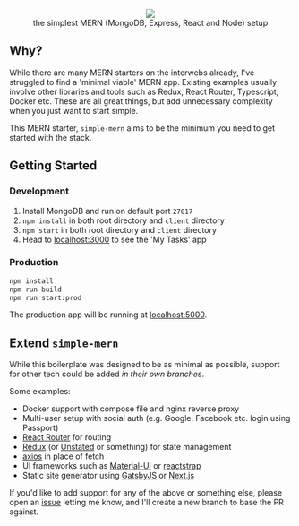 <p align="center">
  <img src="https://user-images.githubusercontent.com/14852491/64910580-cc163700-d70f-11e9-99ec-8c49095a8c3b.png" />
  <br/>
  the simplest MERN (MongoDB, Express, React and Node) setup
</p>

## Why?

While there are many MERN starters on the interwebs already, I've struggled to find a 'minimal viable' MERN app. Existing examples usually involve other libraries and tools such as Redux, React Router, Typescript, Docker etc. These are all great things, but add unnecessary complexity when you just want to start simple.

This MERN starter, `simple-mern` aims to be the minimum you need to get started with the stack.

## Getting Started

### Development

1. Install MongoDB and run on default port `27017`
2. `npm install` in both root directory and `client` directory
3. `npm start` in both root directory and `client` directory
4. Head to [localhost:3000](http://localhost:3000) to see the 'My Tasks' app

### Production

```bash
npm install
npm run build
npm run start:prod
```

The production app will be running at [localhost:5000](http://localhost:5000/).

## Extend `simple-mern`

While this boilerplate was designed to be as minimal as possible, support for other tech could be added *in their own branches*.

Some examples:

- Docker support with compose file and nginx reverse proxy
- Multi-user setup with social auth (e.g. Google, Facebook etc. login using Passport)
- [React Router](https://github.com/ReactTraining/react-router) for routing
- [Redux](https://github.com/reduxjs/redux) (or [Unstated](https://github.com/jamiebuilds/unstated) or something) for state management
- [axios](https://github.com/axios/axios) in place of fetch
- UI frameworks such as [Material-UI](https://github.com/mui-org/material-ui) or [reactstrap](https://github.com/reactstrap/reactstrap)
- Static site generator using [GatsbyJS](https://www.gatsbyjs.org/) or [Next.js](https://nextjs.org/)

If you'd like to add support for any of the above or something else, please open an [issue](https://github.com/jmsv/simple-mern/issues) letting me know, and I'll create a new branch to base the PR against.
